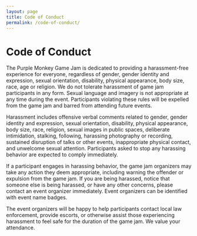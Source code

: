 ```yaml
---
layout: page
title: Code of Conduct
permalink: /code-of-conduct/
---
```


# Code of Conduct

The Purple Monkey Game Jam is dedicated to providing a harassment-free experience for everyone, regardless of gender, gender identity and expression, sexual orientation, disability, physical appearance, body size, race, age or religion. We do not tolerate harassment of game jam participants in any form. Sexual language and imagery is not appropriate at any time during the event. Participants violating these rules will be expelled from the game jam and barred from attending future events.

Harassment includes offensive verbal comments related to gender, gender identity and expression, sexual orientation, disability, physical appearance, body size, race, religion, sexual images in public spaces, deliberate intimidation, stalking, following, harassing photography or recording, sustained disruption of talks or other events, inappropriate physical contact, and unwelcome sexual attention. Participants asked to stop any harassing behavior are expected to comply immediately.

If a participant engages in harassing behavior, the game jam organizers may take any action they deem appropriate, including warning the offender or expulsion from the game jam. If you are being harassed, notice that someone else is being harassed, or have any other concerns, please contact an event organizer immediately. Event organizers can be identified with event name badges.

The event organizers will be happy to help participants contact local law enforcement, provide escorts, or otherwise assist those experiencing harassment to feel safe for the duration of the game jam. We value your attendance.
